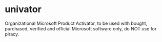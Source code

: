 # univator

Organizational Microsoft Product Activator, to be used with bought, purchased, verified and official Microsoft software only, do NOT use for piracy.